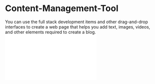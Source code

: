 # Content-Management-Tool
You can use the full stack development items and other drag-and-drop interfaces to create a web page that helps you add text, images, videos, and other elements required to create a blog.
![homepage](Project-Management-Tool-main(1)/Project-Management-Tool-main/pages/front.html)
